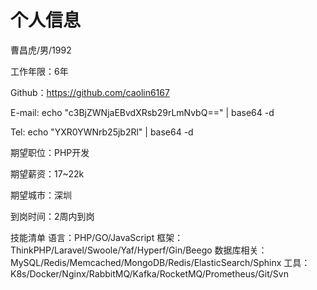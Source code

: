 # 个人信息
曹昌虎/男/1992

工作年限：6年

Github：https://github.com/caolin6167

E-mail: echo "c3BjZWNjaEBvdXRsb29rLmNvbQ==" | base64 -d

Tel: echo "YXR0YWNrb25jb2Rl" | base64 -d

期望职位：PHP开发

期望薪资：17~22k

期望城市：深圳

到岗时间：2周内到岗

技能清单
语言：PHP/GO/JavaScript
框架：ThinkPHP/Laravel/Swoole/Yaf/Hyperf/Gin/Beego
数据库相关：MySQL/Redis/Memcached/MongoDB/Redis/ElasticSearch/Sphinx
工具：K8s/Docker/Nginx/RabbitMQ/Kafka/RocketMQ/Prometheus/Git/Svn

